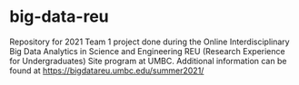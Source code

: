 # big-data-reu
Repository for 2021 Team 1 project done during the Online Interdisciplinary Big Data Analytics in Science and Engineering REU (Research Experience for Undergraduates) Site program at UMBC. Additional information can be found at https://bigdatareu.umbc.edu/summer2021/
